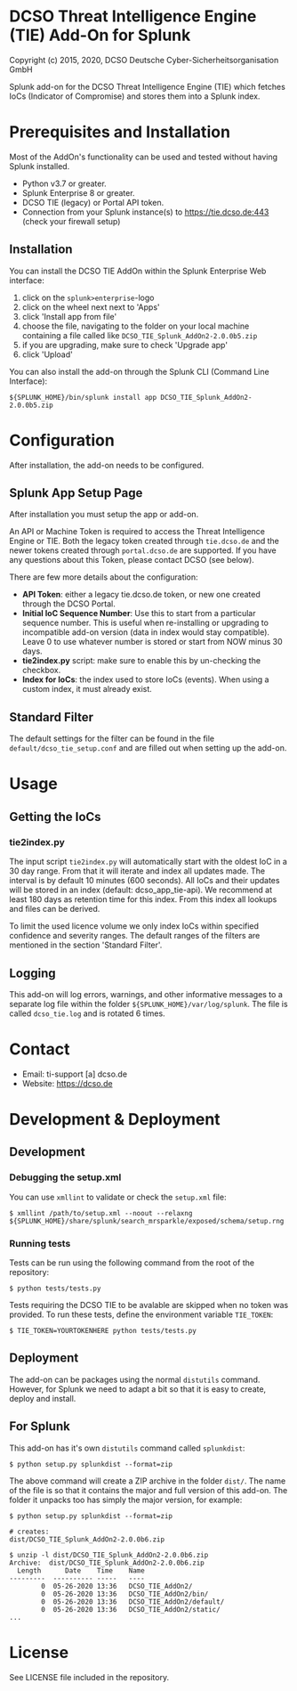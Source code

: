 DCSO Threat Intelligence Engine (TIE) Add-On for Splunk
=======================================================

Copyright (c) 2015, 2020, DCSO Deutsche Cyber-Sicherheitsorganisation GmbH

Splunk add-on for the DCSO Threat Intelligence Engine (TIE) which fetches IoCs (Indicator of Compromise)
and stores them into a Splunk index.

# Prerequisites and Installation

Most of the AddOn's functionality can be used and tested without having Splunk installed.

* Python v3.7 or greater.
* Splunk Enterprise 8 or greater.
* DCSO TIE (legacy) or Portal API token.
* Connection from your Splunk instance(s) to https://tie.dcso.de:443 (check your firewall setup)


## Installation

You can install the DCSO TIE AddOn within the Splunk Enterprise Web interface:

1. click on the `splunk>enterprise`-logo
2. click on the wheel next next to 'Apps'
3. click 'Install app from file'
4. choose the file, navigating to the folder on your local machine containing a file called like `DCSO_TIE_Splunk_AddOn2-2.0.0b5.zip`
5. if you are upgrading, make sure to check 'Upgrade app'
6. click 'Upload'

You can also install the add-on through the Splunk CLI (Command Line Interface):

```
${SPLUNK_HOME}/bin/splunk install app DCSO_TIE_Splunk_AddOn2-2.0.0b5.zip
```

# Configuration

After installation, the add-on needs to be configured.

## Splunk App Setup Page

After installation you must setup the app or add-on.

An API or Machine Token is required to access the Threat Intelligence Engine or TIE. Both the legacy
token created through `tie.dcso.de` and the newer tokens created through `portal.dcso.de` are supported.
If you have any questions about this Token, please contact DCSO (see below).

There are few more details about the configuration:

* **API Token**: either a legacy tie.dcso.de token, or new one created through the DCSO Portal.
* **Initial IoC Sequence Number**: Use this to start from a particular sequence number. This is
  useful when re-installing or upgrading to incompatible add-on version (data in index would
  stay compatible). Leave 0 to use whatever number is stored or start from NOW minus 30 days. 
* **tie2index.py** script: make sure to enable this by un-checking the checkbox.
* **Index for IoCs**: the index used to store IoCs (events). When using a custom index, it
  must already exist.

## Standard Filter

The default settings for the filter can be found in the file `default/dcso_tie_setup.conf` and are
filled out when setting up the add-on.

#  Usage

## Getting the IoCs

### tie2index.py

The input script `tie2index.py` will automatically start with the oldest IoC in a 30 day range. From
that it will iterate and index all updates made. The interval is by default 10 minutes (600 seconds).
All IoCs and their updates will be stored in an index (default: dcso_app_tie-api). We recommend at
least 180 days as retention time for this index. From this index all lookups and files can be derived.

To limit the used licence volume we only index IoCs within specified confidence and severity ranges.
The default ranges of the filters are mentioned in the section 'Standard Filter'.

## Logging

This add-on will log errors, warnings, and other informative messages to a separate log file within
the folder `${SPLUNK_HOME}/var/log/splunk`. The file is called `dcso_tie.log` and is rotated 6 times.

# Contact

* Email: ti-support [a] dcso.de
* Website: https://dcso.de

# Development & Deployment

## Development

### Debugging the setup.xml

You can use `xmllint` to validate or check the `setup.xml` file:

```
$ xmllint /path/to/setup.xml --noout --relaxng ${SPLUNK_HOME}/share/splunk/search_mrsparkle/exposed/schema/setup.rng
```

### Running tests

Tests can be run using the following command from the root of the repository:

```shell
$ python tests/tests.py
```

Tests requiring the DCSO TIE to be avalable are skipped when no token was provided. To run these tests,
define the environment variable `TIE_TOKEN`:

```shell
$ TIE_TOKEN=YOURTOKENHERE python tests/tests.py
```

## Deployment

The add-on can be packages using the normal `distutils` command. However, for Splunk we need
to adapt a bit so that it is easy to create, deploy and install.

## For Splunk

This add-on has it's own `distutils` command called `splunkdist`:

```shell
$ python setup.py splunkdist --format=zip
```

The above command will create a ZIP archive in the folder `dist/`. The name of the file is so that
it contains the major and full version of this add-on. The folder it unpacks too has simply the
major version, for example:

```
$ python setup.py splunkdist --format=zip

# creates:
dist/DCSO_TIE_Splunk_AddOn2-2.0.0b6.zip

$ unzip -l dist/DCSO_TIE_Splunk_AddOn2-2.0.0b6.zip
Archive:  dist/DCSO_TIE_Splunk_AddOn2-2.0.0b6.zip
  Length      Date    Time    Name
---------  ---------- -----   ----
        0  05-26-2020 13:36   DCSO_TIE_AddOn2/
        0  05-26-2020 13:36   DCSO_TIE_AddOn2/bin/
        0  05-26-2020 13:36   DCSO_TIE_AddOn2/default/
        0  05-26-2020 13:36   DCSO_TIE_AddOn2/static/
...
```

# License

See LICENSE file included in the repository.


